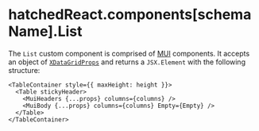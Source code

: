 # hatchedReact.components[schemaName].List

The `List` custom component is comprised of [MUI](https://mui.com/) components. It accepts an object of [`XDataGridProps`](types.md#xdatagridprops) and returns a `JSX.Element` with the following structure:

```tsx
<TableContainer style={{ maxHeight: height }}>
  <Table stickyHeader>
    <MuiHeaders {...props} columns={columns} />
    <MuiBody {...props} columns={columns} Empty={Empty} />
  </Table>
</TableContainer>
```
